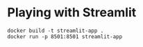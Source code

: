 # Playing with Streamlit

```
docker build -t streamlit-app .
docker run -p 8501:8501 streamlit-app
```